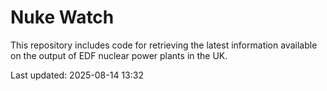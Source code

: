 # Nuke Watch

This repository includes code for retrieving the latest information available on the output of EDF nuclear power plants in the UK.

Last updated: 2025-08-14 13:32